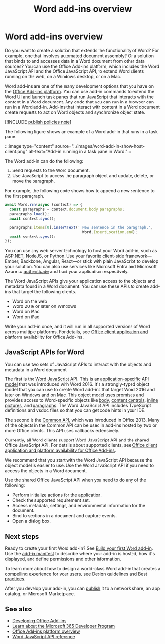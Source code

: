 ﻿---
title: Word add-ins overview
description: Learn the basics of Word add-ins.
ms.date: 05/29/2025
ms.topic: overview
ms.custom: scenarios:getting-started
ms.localizationpriority: high
---

# Word add-ins overview

Do you want to create a solution that extends the functionality of Word? For example, one that involves automated document assembly? Or a solution that binds to and accesses data in a Word document from other data sources? You can use the Office Add-ins platform, which includes the Word JavaScript API and the Office JavaScript API, to extend Word clients running on the web, on a Windows desktop, or on a Mac.

Word add-ins are one of the many development options that you have on the [Office Add-ins platform](../overview/office-add-ins.md). You can use add-in commands to extend the Word UI and launch task panes that run JavaScript that interacts with the content in a Word document. Any code that you can run in a browser can run in a Word add-in. Add-ins that interact with content in a Word document create requests to act on Word objects and synchronize object state.

[!INCLUDE [publish policies note](../includes/note-publish-policies.md)]

The following figure shows an example of a Word add-in that runs in a task pane.

:::image type="content" source="../images/word-add-in-show-host-client.png" alt-text="Add-in running in a task pane in Word.":::

The Word add-in can do the following:

  1. Send requests to the Word document.
  1. Use JavaScript to access the paragraph object and update, delete, or move the paragraph.

For example, the following code shows how to append a new sentence to the first paragraph.

```js
await Word.run(async (context) => {
  const paragraphs = context.document.body.paragraphs;
  paragraphs.load();
  await context.sync();

  paragraphs.items[0].insertText(' New sentence in the paragraph.',
                                   Word.InsertLocation.end);
  await context.sync();
});
```

You can use any web server technology to host your Word add-in, such as ASP.NET, NodeJS, or Python. Use your favorite client-side framework&mdash;Ember, Backbone, Angular, React&mdash;or stick with plain JavaScript to develop your solution. You can also use services like Microsoft Entra and Microsoft Azure to [authenticate](../develop/overview-authn-authz.md) and host your application respectively.

The Word JavaScript APIs give your application access to the objects and metadata found in a Word document. You can use these APIs to create add-ins that target the following clients.

- Word on the web
- Word 2016 or later on Windows
- Word on Mac
- Word on iPad

Write your add-in once, and it will run in all supported versions of Word across multiple platforms. For details, see [Office client application and platform availability for Office Add-ins](/javascript/api/requirement-sets).

## JavaScript APIs for Word

You can use two sets of JavaScript APIs to interact with the objects and metadata in a Word document.

The first is the [Word JavaScript API](/javascript/api/word). This is an [application-specific API model](../develop/application-specific-api-model.md) that was introduced with Word 2016. It's a strongly-typed object model that you can use to create Word add-ins that target Word 2016 and later on Windows and on Mac. This object model uses promises and provides access to Word-specific objects like [body](/javascript/api/word/word.body), [content controls](/javascript/api/word/word.contentcontrol), [inline pictures](/javascript/api/word/word.inlinepicture), and [paragraphs](/javascript/api/word/word.paragraph). The Word JavaScript API includes TypeScript definitions and vsdoc files so that you can get code hints in your IDE.

The second is the [Common API](/javascript/api/office), which was introduced in Office 2013. Many of the objects in the Common API can be used in add-ins hosted by two or more Office clients. This API uses callbacks extensively.

Currently, all Word clients support Word JavaScript API and the shared Office JavaScript API. For details about supported clients, see [Office client application and platform availability for Office Add-ins](/javascript/api/requirement-sets).

We recommend that you start with the Word JavaScript API because the object model is easier to use. Use the Word JavaScript API if you need to access the objects in a Word document.

Use the shared Office JavaScript API when you need to do any of the following:

- Perform initialize actions for the application.
- Check the supported requirement set.
- Access metadata, settings, and environmental information for the document.
- Bind to sections in a document and capture events.
- Open a dialog box.

## Next steps

Ready to create your first Word add-in? See [Build your first Word add-in](../quickstarts/word-quickstart-yo.md). Use the [add-in manifest](../develop/add-in-manifests.md) to describe where your add-in is hosted, how it's displayed, and define permissions and other information.

To learn more about how to design a world-class Word add-in that creates a compelling experience for your users, see [Design guidelines](../design/add-in-design.md) and [Best practices](../concepts/add-in-development-best-practices.md).

After you develop your add-in, you can [publish](../publish/publish.md) it to a network share, an app catalog, or Microsoft Marketplace.

## See also

- [Developing Office Add-ins](../develop/develop-overview.md)
- [Learn about the Microsoft 365 Developer Program](https://aka.ms/m365devprogram)
- [Office Add-ins platform overview](../overview/office-add-ins.md)
- [Word JavaScript API reference](../reference/overview/word-add-ins-reference-overview.md)
